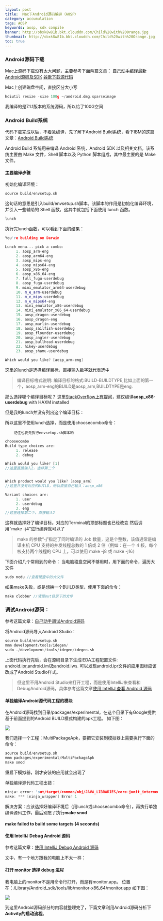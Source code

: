 ```yaml
---
layout: post
title:  Mac下Android源码编译（AOSP）
category: accumulation
tags: AOSP
keywords: aosp, sdk compile
banner: http://obxk8w81b.bkt.clouddn.com/Child%20with%20Orange.jpg
thumbnail: http://obxk8w81b.bkt.clouddn.com/Child%20with%20Orange.jpg
toc: true
---
```



### Android源码下载

Mac上源码下载没有太大问题，主要参考下面两篇文章：
[自己动手编译最新Android源码及SDK](http://blog.csdn.net/dd864140130/article/details/51718187)
[谷歌下载源代码](https://source.android.com/source/downloading)

Mac上创建磁盘空间，直接区分大小写
~~~ C++
hdiutil resize -size 100g ~/android.dmg.sparseimage
~~~
我编译的是7.1.1版本的系统源码，所以给了100G空间


### Android Build系统
<!--more-->
代码下载完成以后，不着急编译，先了解下Android Build系统，看下IBM的这篇文章：[Android Build系统](https://www.ibm.com/developerworks/cn/opensource/os-cn-android-build/index.html)


Android Build 系统用来编译 Android 系统，Android SDK 以及相关文档。该系统主要由 Make 文件，Shell 脚本以及 Python 脚本组成，其中最主要的是 Make 文件。

#### 主要编译步骤
初始化编译环境：
~~~ C++
source build/envsetup.sh
~~~
这句话的意思是引入build/envsetup.sh脚本。该脚本的作用是初始化编译环境，并引入一些辅助的 Shell 函数，这其中就包括下面使用 lunch 函数。
~~~ C++
lunch
~~~
执行完lunch函数，可以看到下面的结果：
~~~ C++
You're building on Darwin

Lunch menu... pick a combo:
     1. aosp_arm-eng
     2. aosp_arm64-eng
     3. aosp_mips-eng
     4. aosp_mips64-eng
     5. aosp_x86-eng
     6. aosp_x86_64-eng
     7. full_fugu-userdebug
     8. aosp_fugu-userdebug
     9. mini_emulator_arm64-userdebug
     10. m_e_arm-userdebug
     11. m_e_mips-userdebug
     12. m_e_mips64-eng
     13. mini_emulator_x86-userdebug
     14. mini_emulator_x86_64-userdebug
     15. aosp_dragon-userdebug
     16. aosp_dragon-eng
     17. aosp_marlin-userdebug
     18. aosp_sailfish-userdebug
     19. aosp_flounder-userdebug
     20. aosp_angler-userdebug
     21. aosp_bullhead-userdebug
     22. hikey-userdebug
     23. aosp_shamu-userdebug

Which would you like? [aosp_arm-eng]
~~~
这里的lunch是选择编译目标，直接输入数字就代表选中
> 编译目标格式说明:
  编译目标的格式:BUILD-BUILDTYPE,比如上面的第一个，aosp_arm-eng的BUILD是aosp_arm,BUILDTYPE是eng.

那么选择哪个编译目标呢？
这里[StackOverflow上有提问](https://stackoverflow.com/questions/27572817/aosp-build-with-fastest-emulator-boot)，建议编译**aosp_x86-userdebug** with HAXM installed

但是我的lunch并没有列出这个编译目标：

所以这里不使用lunch选择，而是使用choosecombo命令：

        记住也要先执行envsetup.sh脚本哟
~~~ C++
choosecombo
Build type choices are:
     1. release
     2. debug

Which would you like? [1]
//这里直接输入2，选择第二个


Which product would you like? [aosp_arm]
//这里并没有对应的BUILD，所以直接自己输入：aosp_x86

Variant choices are:
     1. user
     2. userdebug
     3. eng
//这里选择第二个，直接输入2
~~~
这样就选择好了编译目标，对应的Terminal的顶部标题也已经改变
然后调用“make -j4”进行编译就可以了
> make 的参数“-j”指定了同时编译的 Job 数量，这是个整数，该值通常是编译主机 CPU 支持的并发线程总数的 1 倍或 2 倍（例如：在一个 4 核，每个核支持两个线程的 CPU 上，可以使用 make -j8 或 make -j16）

下面介绍几个常用到的命令：
当电脑磁盘空间不够用时，用下面的命令，遍历大文件
~~~ C++
sudo ncdu //查看硬盘中的大文件
~~~

如果make失败，或是想换一个BUILD类型，使用下面的命令：
~~~ C++
make clobber //清理out目录下的文件
~~~

### 调试Android源码：
参考这篇文章：[自己动手调试Android源码](http://blog.csdn.net/dd864140130/article/details/51815253)

将Android源码导入Android Studio：
~~~ C++
source build/envsetup.sh
mmm development/tools/idegen/
sudo ./development/tools/idegen/idegen.sh
~~~
上面代码执行完后，会在源码目录下生成IEDA工程配置文件: android.ipr,android.iml及android.iws.
可以发现android.ipr文件的应用图标应该改成了Android Studio样式。

> 但这里不用Android Studio来打开工程，而是使用IntelliJ来查看和DebugAndroid源码，具体参考这篇文章[使用 IntelliJ 查看 Android 源码](http://www.jianshu.com/p/1d1b8d0de1ed)


#### 单独编译Android源代码工程的模块
在Android源码找到目录/packages/experimental，在这个目录下有Google提供基于前面提到的Android BUILD模式构建的apk工程。
如下图：

![](http://oui2w5whj.bkt.clouddn.com/blogimages/2017/aosp_make_single_module.png)

我们选择一个工程：MultiPackageApk，要把它安装到模拟器上需要执行下面的命令：
~~~ C++
source build/envsetup.sh
mmm packages/experimental/MultiPackageApk    
make snod  
~~~
重启下模拟器，刚才安装的应用就会出现了

单独编译源代码工程出错：

~~~ C++
ninja: error: 'out/target/common/obj/JAVA_LIBRARIES/core-junit_intermediates/classes.dex.toc', needed by 'out/target/common/obj/APPS/MultiPackageApk_intermediates/with-local/classes.dex', missing and no known rule to make it
make: *** [ninja_wrapper] Error 1
~~~
解决方案：应该选择好编译环境后（用lunch或choosecombo命令），再执行单独编译源码工作，最后别忘了执行**make snod**


#### make failed to build some targets (4 seconds) ####

#### 使用 IntelliJ Debug Android 源码
参考这篇文章：[使用 IntelliJ Debug Android 源码](http://www.jianshu.com/p/7c2ab3d9498c)

文中，有一个地方跟我的电脑上不太一样：
#### 打开 monitor 选择 debug 进程
我电脑上的monitor不是用命令行打开，而是有monitor.app。
位置在：/Library/Android_sdk/tools/lib/monitor-x86_64/monitor.app
如下图：

![](http://oui2w5whj.bkt.clouddn.com/blogimages/2017/aosp_monitor_position.png)

到这里Android源码部分的内容就整理完了，下篇文章利用Android源码分析下**Activity的启动流程**。
